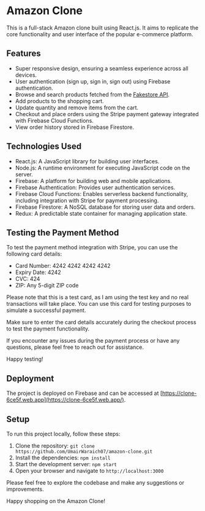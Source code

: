 # Amazon Clone

This is a full-stack Amazon clone built using React.js. It aims to replicate the core functionality and user interface of the popular e-commerce platform.

## Features

- Super responsive design, ensuring a seamless experience across all devices.
- User authentication (sign up, sign in, sign out) using Firebase authentication.
- Browse and search products fetched from the [Fakestore API](https://fakestoreapi.com/).
- Add products to the shopping cart.
- Update quantity and remove items from the cart.
- Checkout and place orders using the Stripe payment gateway integrated with Firebase Cloud Functions.
- View order history stored in Firebase Firestore.

## Technologies Used

- React.js: A JavaScript library for building user interfaces.
- Node.js: A runtime environment for executing JavaScript code on the server.
- Firebase: A platform for building web and mobile applications.
- Firebase Authentication: Provides user authentication services.
- Firebase Cloud Functions: Enables serverless backend functionality, including integration with Stripe for payment processing.
- Firebase Firestore: A NoSQL database for storing user data and orders.
- Redux: A predictable state container for managing application state.

## Testing the Payment Method

To test the payment method integration with Stripe, you can use the following card details:

- Card Number: 4242 4242 4242 4242
- Expiry Date: 4242
- CVC: 424
- ZIP: Any 5-digit ZIP code

Please note that this is a test card, as I am using the test key and no real transactions will take place. You can use this card for testing purposes to simulate a successful payment.

Make sure to enter the card details accurately during the checkout process to test the payment functionality.

If you encounter any issues during the payment process or have any questions, please feel free to reach out for assistance.

Happy testing!


## Deployment

The project is deployed on Firebase and can be accessed at [https://clone-6ce5f.web.app](https://clone-6ce5f.web.app/).


## Setup

To run this project locally, follow these steps:

1. Clone the repository: `git clone https://github.com/UmairWaraich07/amazon-clone.git`
2. Install the dependencies: `npm install`
3. Start the development server: `npm start`
4. Open your browser and navigate to `http://localhost:3000`

Please feel free to explore the codebase and make any suggestions or improvements.

Happy shopping on the Amazon Clone!
